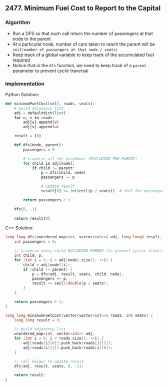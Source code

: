 ## 2477. Minimum Fuel Cost to Report to the Capital
### Algorithm
- Run a DFS so that each call return the number of passengers at that node to the parent
- At a particular node, number of cars taken to reach the parent will be `ceil(number of passengers at that node / seats)`
- Keep track of a global variable to keep track of the accumulated fuel required
- Notice that in the `dfs` function, we need to keep track of a `parent` parameter to prevent cyclic traversal
### Implementation
Python Solution:
```python
def minimumFuelCost(self, roads, seats):
    # build adjacency list
    adj = defaultdict(list)
    for u, v in roads:
        adj[u].append(v)
        adj[v].append(u)

    result = [0]

    def dfs(node, parent):
        passengers = 0

        # traverse all the neighbour (EXCLUDING THE PARENT)
        for child in adj[node]:
            if child != parent:
                p = dfs(child, node)
                passengers += p

                # update result
                result[0] += int(ceil(p / seats))  # fuel for passenger to reach the node

        return passengers + 1

    dfs(0, -1)
        
    return result[0]
```
C++ Solution:
```cpp
long long dfs(unordered_map<int, vector<int>>& adj, long long& result, int& seats, int node, int parent) {
    int passengers = 0;

    // traverse every child EXCLUDING PARENT (to prevent cyclic traversal)
    int child, p;
    for (int i = 0; i < adj[node].size(); ++i) {
        child = adj[node][i];
        if (child != parent) {
            p = dfs(adj, result, seats, child, node);
            passengers += p;
            result += ceil((double)p / seats);
        }
    }

    return passengers + 1;
}

long long minimumFuelCost(vector<vector<int>>& roads, int seats) {
    long long result = 0;

    // build adjacency list
    unordered_map<int, vector<int>> adj;
    for (int i = 0; i < roads.size(); ++i) {
        adj[roads[i][0]].push_back(roads[i][1]);
        adj[roads[i][1]].push_back(roads[i][0]);
    }

    // call helper to update result
    dfs(adj, result, seats, 0, -1);

    return result;
}
```
